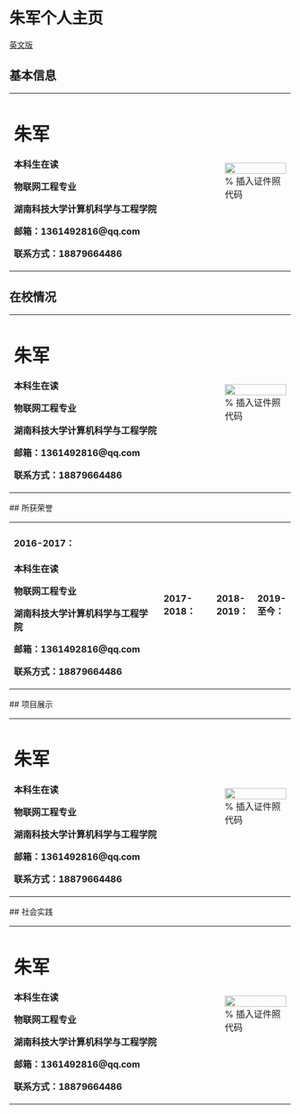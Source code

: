 # 朱军个人主页
<a href="/index-en.html">英文版</a>
## 基本信息
<table border="0">
  <tr>
    <td width="75%">
      <h1>朱军</h1>
      <p><b>本科生在读</b></p>
      <p><b>物联网工程专业</b></p>
      <p><b>湖南科技大学计算机科学与工程学院</b></p>
      <p><b>邮箱：1361492816@qq.com</b></p>
      <p><b>联系方式：18879664486</b></p>
    </td>
    <td width="25%">
      <img src="/zhengjianzhao.jpg" width="100%">      % 插入证件照代码
    </td>
  </tr>
</table>

## 在校情况
<table border="0">
  <tr>
    <td width="75%">
      <h1>朱军</h1>
      <p><b>本科生在读</b></p>
      <p><b>物联网工程专业</b></p>
      <p><b>湖南科技大学计算机科学与工程学院</b></p>
      <p><b>邮箱：1361492816@qq.com</b></p>
      <p><b>联系方式：18879664486</b></p>
    </td>
    <td width="25%">
      <img src="/zhengjianzhao.jpg" width="100%">      % 插入证件照代码
    </td>
  </tr>
</table>
## 所获荣誉
<table border="0">
  <tr>
    <td width="75%">
      <h4>2016-2017：</h4>
      <p><b>本科生在读</b></p>
      <p><b>物联网工程专业</b></p>
      <p><b>湖南科技大学计算机科学与工程学院</b></p>
      <p><b>邮箱：1361492816@qq.com</b></p>
      <p><b>联系方式：18879664486</b></p>
    </td>
    <td width="75%">
      <h4>2017-2018：</h4>
     </td>
    <td width="75%">
      <h4>2018-2019：</h4>
    </td>
    <td width="75%">
      <h4>2019-至今：</h4>
    </td>
  </tr>
</table>
## 项目展示
<table border="0">
  <tr>
    <td width="75%">
      <h1>朱军</h1>
      <p><b>本科生在读</b></p>
      <p><b>物联网工程专业</b></p>
      <p><b>湖南科技大学计算机科学与工程学院</b></p>
      <p><b>邮箱：1361492816@qq.com</b></p>
      <p><b>联系方式：18879664486</b></p>
    </td>
    <td width="25%">
      <img src="/zhengjianzhao.jpg" width="100%">      % 插入证件照代码
    </td>
  </tr>
</table>
## 社会实践
<table border="0">
  <tr>
    <td width="75%">
      <h1>朱军</h1>
      <p><b>本科生在读</b></p>
      <p><b>物联网工程专业</b></p>
      <p><b>湖南科技大学计算机科学与工程学院</b></p>
      <p><b>邮箱：1361492816@qq.com</b></p>
      <p><b>联系方式：18879664486</b></p>
    </td>
    <td width="25%">
      <img src="/zhengjianzhao.jpg" width="100%">      % 插入证件照代码
    </td>
  </tr>
</table>


